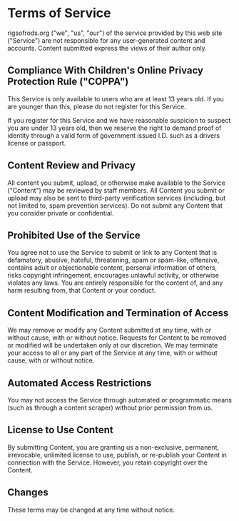 # Terms of Service

rigsofrods.org ("we", "us", "our") of the service provided by this web site ("Service") are not responsible for any user-generated content and accounts. Content submitted express the views of their author only.

## Compliance With Children's Online Privacy Protection Rule ("COPPA")

This Service is only available to users who are at least 13 years old. If you are younger than this, please do not register for this Service. 

If you register for this Service and we have reasonable suspicion to suspect you are under 13 years old, then we reserve the right to demand proof of identity through a valid form of government issued I.D. such as a drivers license or passport. 

## Content Review and Privacy

All content you submit, upload, or otherwise make available to the Service ("Content") may be reviewed by staff members. All Content you submit or upload may also be sent to third-party verification services (including, but not limited to, spam prevention services). Do not submit any Content that you consider private or confidential.

## Prohibited Use of the Service

You agree not to use the Service to submit or link to any Content that is defamatory, abusive, hateful, threatening, spam or spam-like, offensive, contains adult or objectionable content, personal information of others, risks copyright infringement, encourages unlawful activity, or otherwise violates any laws. You are entirely responsible for the content of, and any harm resulting from, that Content or your conduct.

## Content Modification and Termination of Access

We may remove or modify any Content submitted at any time, with or without cause, with or without notice. Requests for Content to be removed or modified will be undertaken only at our discretion. We may terminate your access to all or any part of the Service at any time, with or without cause, with or without notice.

## Automated Access Restrictions

You may not access the Service through automated or programmatic means (such as through a content scraper) without prior permission from us.

## License to Use Content

By submitting Content, you are granting us a non-exclusive, permanent, irrevocable, unlimited license to use, publish, or re-publish your Content in connection with the Service. However, you retain copyright over the Content.

## Changes

These terms may be changed at any time without notice.